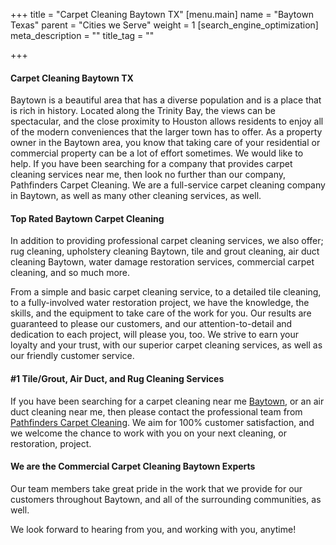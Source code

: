 +++
title = "Carpet Cleaning Baytown TX"
[menu.main]
name = "Baytown Texas"
parent = "Cities we Serve"
weight = 1
[search_engine_optimization]
meta_description = ""
title_tag = ""

+++
#### Carpet Cleaning Baytown TX

Baytown is a beautiful area that has a diverse population and is a place that is rich in history. Located along the Trinity Bay, the views can be spectacular, and the close proximity to Houston allows residents to enjoy all of the modern conveniences that the larger town has to offer. As a property owner in the Baytown area, you know that taking care of your residential or commercial property can be a lot of effort sometimes. We would like to help. If you have been searching for a company that provides carpet cleaning services near me, then look no further than our company, Pathfinders Carpet Cleaning. We are a full-service carpet cleaning company in Baytown, as well as many other cleaning services, as well.

#### Top Rated Baytown Carpet Cleaning

In addition to providing professional carpet cleaning services, we also offer; rug cleaning, upholstery cleaning Baytown, tile and grout cleaning, air duct cleaning Baytown, water damage restoration services, commercial carpet cleaning, and so much more.

From a simple and basic carpet cleaning service, to a detailed tile cleaning, to a fully-involved water restoration project, we have the knowledge, the skills, and the equipment to take care of the work for you. Our results are guaranteed to please our customers, and our attention-to-detail and dedication to each project, will please you, too. We strive to earn your loyalty and your trust, with our superior carpet cleaning services, as well as our friendly customer service.

#### #1 Tile/Grout, Air Duct, and Rug Cleaning Services

If you have been searching for a carpet cleaning near me [Baytown](https://www.baytown.org/), or an air duct cleaning near me, then please contact the professional team from [Pathfinders Carpet Cleaning](https://www.pathfinderscarpetcleaning.com/). We aim for 100% customer satisfaction, and we welcome the chance to work with you on your next cleaning, or restoration, project.

#### We are the Commercial Carpet Cleaning Baytown Experts

Our team members take great pride in the work that we provide for our customers throughout Baytown, and all of the surrounding communities, as well.

We look forward to hearing from you, and working with you, anytime!

​